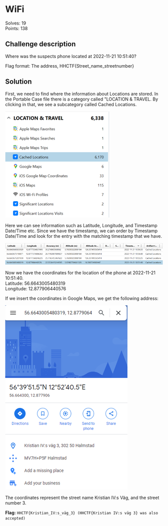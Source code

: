 # WiFi

Solves: 19 <br/> Points: 138

## Challenge description

Where was the suspects phone located at 2022-11-21 10:51:40?

Flag format: The address, HHCTF{Street_name_streetnumber}

## Solution

First, we need to find where the information about Locations are stored. In the Portable Case file there is a category called "LOCATION & TRAVEL. By clicking in that, we see a subcategory called Cached Locations.

![Location & Travel](../img/where_phys_1.png)

Here we can see information such as Latitude, Longitude, and Timestamp Date/Time etc. Since we have the timestamp, we can order by Timestamp Date/Time and look for the entry with the matching timestamp that we have.

![Location entry](../img/where_phys_2.png)

Now we have the coordinates for the location of the phone at 2022-11-21 10:51:40. <br/>
Latitude: 56.6643005480319 <br/>
Longitude: 12.877906440576 <br/>

If we insert the coordinates in Google Maps, we get the following address:

![Street Name](../img/where_phys_3.png)

The coordinates represent the street name Kristian IV:s Väg, and the street number 3.

**Flag:** `HHCTF{Kristian_IV:s_väg_3} (HHCTF{Kristian IV:s väg 3} was also accepted)`
